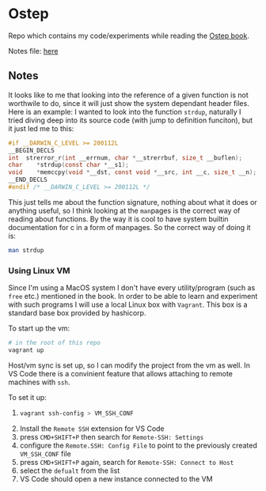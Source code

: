 # Ostep

Repo which contains my code/experiments while reading the [Ostep book](https://pages.cs.wisc.edu/~remzi/OSTEP/).

Notes file: [here](/notes.md)

## Notes

It looks like to me that looking into the reference of a given function is not worthwile to do, since it will just show the system dependant header files.
Here is an example:
I wanted to look into the function `strdup`, naturally I tried diving deep into its source code (with jump to definition funciton), but it just led me to this:

```c
#if __DARWIN_C_LEVEL >= 200112L
__BEGIN_DECLS
int	 strerror_r(int __errnum, char *__strerrbuf, size_t __buflen);
char	*strdup(const char *__s1);
void	*memccpy(void *__dst, const void *__src, int __c, size_t __n);
__END_DECLS
#endif /* __DARWIN_C_LEVEL >= 200112L */
```

This just tells me about the function signature, nothing about what it does or anything useful, so I think looking at the `man`pages is the correct way of reading about functions. By the way it is cool to have system builtin documentation for c in a form of manpages.
So the correct way of doing it is:

```sh
man strdup
```

### Using Linux VM

Since I'm using a MacOS system I don't have every utility/program (such as `free` etc.) mentioned in the book.
In order to be able to learn and experiment with such programs I will use a local Linux box with `Vagrant`. This box is a standard base box provided by hashicorp.

To start up the vm:

```sh
# in the root of this repo
vagrant up
```

Host/vm sync is set up, so I can modify the project from the vm as well. In VS Code there is a convinient feature that allows attaching to remote machines with `ssh`.

To set it up:

1. ```sh
   vagrant ssh-config > VM_SSH_CONF
   ```
2. Install the `Remote SSH` extension for VS Code
3. press `CMD+SHIFT+P` then search for `Remote-SSH: Settings`
4. configure the `Remote.SSH: Config File` to point to the previously created `VM_SSH_CONF` file
5. press `CMD+SHIFT+P` again, search for `Remote-SSH: Connect to Host`
6. select the `defualt` from the list
7. VS Code should open a new instance connected to the VM
